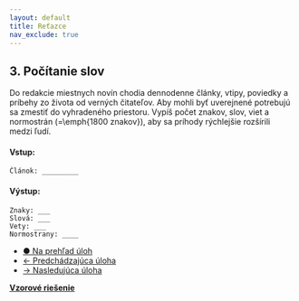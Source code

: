 ```yaml
---
layout: default
title: Reťazce
nav_exclude: true
---
```


## 3. Počítanie slov
Do redakcie miestnych novín chodia dennodenne články, vtipy, poviedky a príbehy zo života od verných čitateľov. Aby mohli byť uverejnené potrebujú sa zmestiť do vyhradeného priestoru. Vypíš počet znakov, slov, viet a normostrán (=\emph{1800 znakov}), aby sa príhody rýchlejšie rozšírili medzi ľudí.

#### Vstup:
```
Článok: _________
```

#### Výstup:
```
Znaky: ___
Slová: ___
Vety: ___
Normostrany: ____
```

- [&#9679; Na prehľad úloh](/zbierka-uloh.html)
- [&larr; Predchádzajúca úloha](/coding/beginner/5-chapter/2.html)
- [&rarr; Nasledujúca úloha](/coding/beginner/5-chapter/4.html)

[**Vzorové riešenie**](/coding/beginner/5-chapter/3-solve.html)
